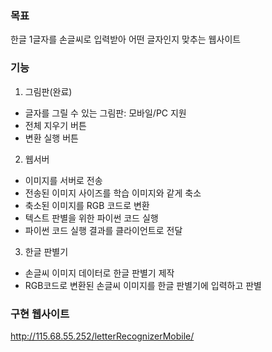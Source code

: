 ### 목표
한글 1글자를 손글씨로 입력받아 어떤 글자인지 맞추는 웹사이트

### 기능
1. 그림판(완료)
 - 글자를 그릴 수 있는 그림판: 모바일/PC 지원
 - 전체 지우기 버튼
 - 변환 실행 버튼
2. 웹서버
 - 이미지를 서버로 전송
 - 전송된 이미지 사이즈를 학습 이미지와 같게 축소
 - 축소된 이미지를 RGB 코드로 변환
 - 텍스트 판별을 위한 파이썬 코드 실행
 - 파이썬 코드 실행 결과를 클라이언트로 전달
3. 한글 판별기
 - 손글씨 이미지 데이터로 한글 판별기 제작
 - RGB코드로 변환된 손글씨 이미지를 한글 판별기에 입력하고 판별

### 구현 웹사이트
http://115.68.55.252/letterRecognizerMobile/
